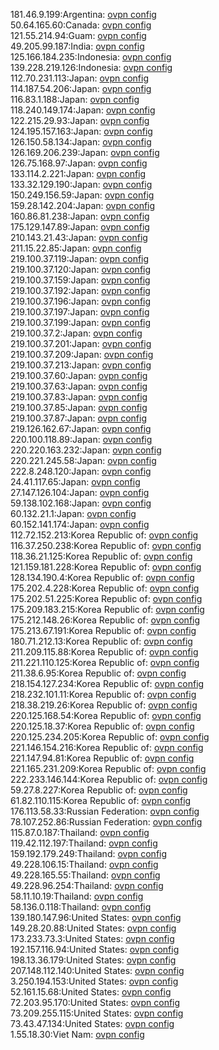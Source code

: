 181.46.9.199:Argentina: [ovpn config](vpn/181_46_9_199.ovpn)  
50.64.165.60:Canada: [ovpn config](vpn/50_64_165_60.ovpn)  
121.55.214.94:Guam: [ovpn config](vpn/121_55_214_94.ovpn)  
49.205.99.187:India: [ovpn config](vpn/49_205_99_187.ovpn)  
125.166.184.235:Indonesia: [ovpn config](vpn/125_166_184_235.ovpn)  
139.228.219.126:Indonesia: [ovpn config](vpn/139_228_219_126.ovpn)  
112.70.231.113:Japan: [ovpn config](vpn/112_70_231_113.ovpn)  
114.187.54.206:Japan: [ovpn config](vpn/114_187_54_206.ovpn)  
116.83.1.188:Japan: [ovpn config](vpn/116_83_1_188.ovpn)  
118.240.149.174:Japan: [ovpn config](vpn/118_240_149_174.ovpn)  
122.215.29.93:Japan: [ovpn config](vpn/122_215_29_93.ovpn)  
124.195.157.163:Japan: [ovpn config](vpn/124_195_157_163.ovpn)  
126.150.58.134:Japan: [ovpn config](vpn/126_150_58_134.ovpn)  
126.169.206.239:Japan: [ovpn config](vpn/126_169_206_239.ovpn)  
126.75.168.97:Japan: [ovpn config](vpn/126_75_168_97.ovpn)  
133.114.2.221:Japan: [ovpn config](vpn/133_114_2_221.ovpn)  
133.32.129.190:Japan: [ovpn config](vpn/133_32_129_190.ovpn)  
150.249.156.59:Japan: [ovpn config](vpn/150_249_156_59.ovpn)  
159.28.142.204:Japan: [ovpn config](vpn/159_28_142_204.ovpn)  
160.86.81.238:Japan: [ovpn config](vpn/160_86_81_238.ovpn)  
175.129.147.89:Japan: [ovpn config](vpn/175_129_147_89.ovpn)  
210.143.21.43:Japan: [ovpn config](vpn/210_143_21_43.ovpn)  
211.15.22.85:Japan: [ovpn config](vpn/211_15_22_85.ovpn)  
219.100.37.119:Japan: [ovpn config](vpn/219_100_37_119.ovpn)  
219.100.37.120:Japan: [ovpn config](vpn/219_100_37_120.ovpn)  
219.100.37.159:Japan: [ovpn config](vpn/219_100_37_159.ovpn)  
219.100.37.192:Japan: [ovpn config](vpn/219_100_37_192.ovpn)  
219.100.37.196:Japan: [ovpn config](vpn/219_100_37_196.ovpn)  
219.100.37.197:Japan: [ovpn config](vpn/219_100_37_197.ovpn)  
219.100.37.199:Japan: [ovpn config](vpn/219_100_37_199.ovpn)  
219.100.37.2:Japan: [ovpn config](vpn/219_100_37_2.ovpn)  
219.100.37.201:Japan: [ovpn config](vpn/219_100_37_201.ovpn)  
219.100.37.209:Japan: [ovpn config](vpn/219_100_37_209.ovpn)  
219.100.37.213:Japan: [ovpn config](vpn/219_100_37_213.ovpn)  
219.100.37.60:Japan: [ovpn config](vpn/219_100_37_60.ovpn)  
219.100.37.63:Japan: [ovpn config](vpn/219_100_37_63.ovpn)  
219.100.37.83:Japan: [ovpn config](vpn/219_100_37_83.ovpn)  
219.100.37.85:Japan: [ovpn config](vpn/219_100_37_85.ovpn)  
219.100.37.87:Japan: [ovpn config](vpn/219_100_37_87.ovpn)  
219.126.162.67:Japan: [ovpn config](vpn/219_126_162_67.ovpn)  
220.100.118.89:Japan: [ovpn config](vpn/220_100_118_89.ovpn)  
220.220.163.232:Japan: [ovpn config](vpn/220_220_163_232.ovpn)  
220.221.245.58:Japan: [ovpn config](vpn/220_221_245_58.ovpn)  
222.8.248.120:Japan: [ovpn config](vpn/222_8_248_120.ovpn)  
24.41.117.65:Japan: [ovpn config](vpn/24_41_117_65.ovpn)  
27.147.126.104:Japan: [ovpn config](vpn/27_147_126_104.ovpn)  
59.138.102.168:Japan: [ovpn config](vpn/59_138_102_168.ovpn)  
60.132.21.1:Japan: [ovpn config](vpn/60_132_21_1.ovpn)  
60.152.141.174:Japan: [ovpn config](vpn/60_152_141_174.ovpn)  
112.72.152.213:Korea Republic of: [ovpn config](vpn/112_72_152_213.ovpn)  
116.37.250.238:Korea Republic of: [ovpn config](vpn/116_37_250_238.ovpn)  
118.36.21.125:Korea Republic of: [ovpn config](vpn/118_36_21_125.ovpn)  
121.159.181.228:Korea Republic of: [ovpn config](vpn/121_159_181_228.ovpn)  
128.134.190.4:Korea Republic of: [ovpn config](vpn/128_134_190_4.ovpn)  
175.202.4.228:Korea Republic of: [ovpn config](vpn/175_202_4_228.ovpn)  
175.202.51.225:Korea Republic of: [ovpn config](vpn/175_202_51_225.ovpn)  
175.209.183.215:Korea Republic of: [ovpn config](vpn/175_209_183_215.ovpn)  
175.212.148.26:Korea Republic of: [ovpn config](vpn/175_212_148_26.ovpn)  
175.213.67.191:Korea Republic of: [ovpn config](vpn/175_213_67_191.ovpn)  
180.71.212.13:Korea Republic of: [ovpn config](vpn/180_71_212_13.ovpn)  
211.209.115.88:Korea Republic of: [ovpn config](vpn/211_209_115_88.ovpn)  
211.221.110.125:Korea Republic of: [ovpn config](vpn/211_221_110_125.ovpn)  
211.38.6.95:Korea Republic of: [ovpn config](vpn/211_38_6_95.ovpn)  
218.154.127.234:Korea Republic of: [ovpn config](vpn/218_154_127_234.ovpn)  
218.232.101.11:Korea Republic of: [ovpn config](vpn/218_232_101_11.ovpn)  
218.38.219.26:Korea Republic of: [ovpn config](vpn/218_38_219_26.ovpn)  
220.125.168.54:Korea Republic of: [ovpn config](vpn/220_125_168_54.ovpn)  
220.125.18.37:Korea Republic of: [ovpn config](vpn/220_125_18_37.ovpn)  
220.125.234.205:Korea Republic of: [ovpn config](vpn/220_125_234_205.ovpn)  
221.146.154.216:Korea Republic of: [ovpn config](vpn/221_146_154_216.ovpn)  
221.147.94.81:Korea Republic of: [ovpn config](vpn/221_147_94_81.ovpn)  
221.165.231.209:Korea Republic of: [ovpn config](vpn/221_165_231_209.ovpn)  
222.233.146.144:Korea Republic of: [ovpn config](vpn/222_233_146_144.ovpn)  
59.27.8.227:Korea Republic of: [ovpn config](vpn/59_27_8_227.ovpn)  
61.82.110.115:Korea Republic of: [ovpn config](vpn/61_82_110_115.ovpn)  
176.113.58.33:Russian Federation: [ovpn config](vpn/176_113_58_33.ovpn)  
78.107.252.86:Russian Federation: [ovpn config](vpn/78_107_252_86.ovpn)  
115.87.0.187:Thailand: [ovpn config](vpn/115_87_0_187.ovpn)  
119.42.112.197:Thailand: [ovpn config](vpn/119_42_112_197.ovpn)  
159.192.179.249:Thailand: [ovpn config](vpn/159_192_179_249.ovpn)  
49.228.106.15:Thailand: [ovpn config](vpn/49_228_106_15.ovpn)  
49.228.165.55:Thailand: [ovpn config](vpn/49_228_165_55.ovpn)  
49.228.96.254:Thailand: [ovpn config](vpn/49_228_96_254.ovpn)  
58.11.10.19:Thailand: [ovpn config](vpn/58_11_10_19.ovpn)  
58.136.0.118:Thailand: [ovpn config](vpn/58_136_0_118.ovpn)  
139.180.147.96:United States: [ovpn config](vpn/139_180_147_96.ovpn)  
149.28.20.88:United States: [ovpn config](vpn/149_28_20_88.ovpn)  
173.233.73.3:United States: [ovpn config](vpn/173_233_73_3.ovpn)  
192.157.116.94:United States: [ovpn config](vpn/192_157_116_94.ovpn)  
198.13.36.179:United States: [ovpn config](vpn/198_13_36_179.ovpn)  
207.148.112.140:United States: [ovpn config](vpn/207_148_112_140.ovpn)  
3.250.194.153:United States: [ovpn config](vpn/3_250_194_153.ovpn)  
52.161.15.68:United States: [ovpn config](vpn/52_161_15_68.ovpn)  
72.203.95.170:United States: [ovpn config](vpn/72_203_95_170.ovpn)  
73.209.255.115:United States: [ovpn config](vpn/73_209_255_115.ovpn)  
73.43.47.134:United States: [ovpn config](vpn/73_43_47_134.ovpn)  
1.55.18.30:Viet Nam: [ovpn config](vpn/1_55_18_30.ovpn)  
